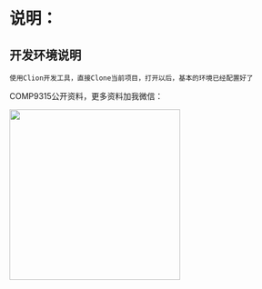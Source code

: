 # 说明：

## 开发环境说明
    使用Clion开发工具，直接Clone当前项目，打开以后，基本的环境已经配置好了

COMP9315公开资料，更多资料加我微信：

<img src="https://github.com/marey/COMP9024_TEST/blob/master/my_wechat.jpg" height="300" with="300" />
